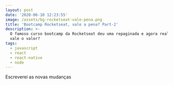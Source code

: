 ```yaml
---
layout: post
date: '2020-06-10 12:23:55'
image: /assets/bg-rocketseat-vale-pena.png
title: 'Bootcamp Rocketseat, vale a pena? Part-2'
description: >-
  O famoso curso bootcamp da Rocketseat deu uma repaginada e agora realmente
  vale o valor?
tags:
  - javascript
  - react
  - react-native
  - node
---
```

Escreverei as novas mudanças
